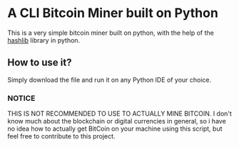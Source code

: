 # A CLI Bitcoin Miner built on Python
This is a very simple bitcoin miner built on python, with the help of the <a href="https://docs.python.org/3/library/hashlib.html">hashlib</a> library in python.
## How to use it?
Simply download the file and run it on any Python IDE of your choice. 
### NOTICE
THIS IS NOT RECOMMENDED TO USE TO ACTUALLY MINE BITCOIN.
I don't know much about the blockchain or digital currencies in general, so i have no idea how to actually get BitCoin on your machine using this script, but feel free to contribute to this project.
